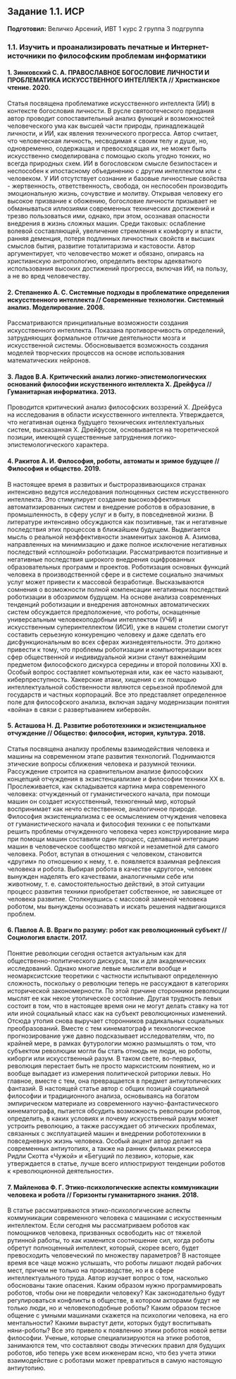Задание 1.1. ИСР
------------
**Подготовил:** Величко Арсений, ИВТ 1 курс 2 группа 3 подгруппа

### 1.1. Изучить и проанализировать печатные и Интернет-источники по философским проблемам информатики

#### 1. Зинковский С. А. ПРАВОСЛАВНОЕ БОГОСЛОВИЕ ЛИЧНОСТИ И ПРОБЛЕМАТИКА ИСКУССТВЕННОГО ИНТЕЛЛЕКТА // Христианское чтение. 2020.
Статья посвящена проблематике искусственного интеллекта (ИИ) в контексте богословия личности. В русле святоотеческого предания автор проводит сопоставительный анализ функций и возможностей человеческого ума как высшей части природы, принадлежащей личности, и ИИ, как явления технического прогресса. Автор считает, что человеческая личность, несводимая к своим телу и душе, но, одновременно, содержащая и превосходящая их, не может быть искусственно смоделирована с помощью сколь угодно тонких, но всегда природных схем. ИИ в богословском смысле безипостасен и неспособен к ипостасному объединению с другим интеллектом или с человеком. У ИИ отсутствует сознание и базовые личностные свойства - жертвенность, ответственность, свобода, он неспособен производить эмоциональную жизнь, сочувствие и молитву. Открывая человеку его высокое призвание к обожению, богословие личности призывает не обманываться иллюзиями современных технических достижений и трезво пользоваться ими, однако, при этом, осознавая опасности внедрения в жизнь сложных машин. Среди таковых: ослабление волевой составляющей, увеличение стремления к комфорту и власти, ранняя деменция, потеря подлинных личностных свойств и высших смыслов бытия, развитие тоталитаризма и кастовости. Автор аргументирует, что человечество может и обязано, опираясь на христианскую антропологию, определить векторы адекватного использования высоких достижений прогресса, включая ИИ, на пользу, а не во вред человечеству.

#### 2. Степаненко А. С. Системные подходы в проблематике определения искусственного интеллекта // Современные технологии. Системный анализ. Моделирование. 2008.
Рассматриваются принципиальные возможности создания искусственного интеллекта. Показана противоречивость определений, затрудняющих формальное отличие деятельности мозга и искусственной системы. Обосновывается возможность создания моделей творческих процессов на основе использования математических нейронов.

#### 3. Ладов В.А. Критический анализ логико-эпистемологических оснований философии искуственного интеллекта Х. Дрейфуса // Гуманитарная информатика. 2013.
Проводится критический анализ философских воззрений Х. Дрейфуса на исследования в области искусственного интеллекта. Утверждается, что негативная оценка будущего технических интеллектуальных систем, высказанная Х. Дрейфусом, основывается на теоретической позиции, имеющей существенные затруднения логико-эпистемологического характера.

#### 4. Ракитов А. И. Философия, роботы, автоматы и зримое будущее // Философия и общество. 2019.
В настоящее время в развитых и быстроразвивающихся странах интенсивно ведутся исследования полноценных систем искусственного интеллекта. Это стимулирует создание высокоэффективных автоматизированных систем и внедрение роботов в образование, в промышленность, в сферу услуг и в быту, в повседневной жизни. В литературе интенсивно обсуждаются как позитивные, так и негативные последствия этих процессов в ближайшем будущем. Выдвигается мысль о реальной неэффективности знаменитых законов А. Азимова, направленных на минимизацию и даже полное исключение негативных последствий «сплошной» роботизации. Рассматриваются позитивные и негативные последствия широкого внедрения оцифрованных образовательных программ и проектов. Роботизация основных функций человека в производственной сфере и в системе социально значимых услуг может привести к массовой безработице. Высказываются сомнения о возможности полной компенсации негативных последствий роботизации в обозримом будущем. На основе анализа современных тенденций роботизации и внедрения автономных автоматических систем обсуждается предположение, что роботы, оснащенные универсальным человекоподобным интеллектом (УЧИ) и искусственным суперинтеллектом (ИСИ), уже в нашем столетии смогут составить серьезную конкуренцию человеку и даже сделать его дисфункциональным во всех сферах жизнедеятельности. Это должно привести к тому, что проблемы роботизации и компьютеризации всех сфер общественной и индивидуальной жизни станут важнейшим предметом философского дискурса середины и второй половины XXI в. Особый вопрос составляет компьютерная или, как ее часто называют, киберпреступность. Хакерские атаки, хищения с их помощью интеллектуальной собственности являются серьезной проблемой для государств и частных корпораций. Все это представляет определенное поле для философского анализа, включая задачу модернизации понятия «война» в связи с развертыванием кибервойн.

#### 5. Асташова Н. Д. Развитие робототехники и экзистенциальное отчуждение // Общество: философия, история, культура. 2018.
Статья посвящена анализу проблемы взаимодействия человека и машины на современном этапе развития технологий. Поднимаются этические вопросы сближения человека и разумной техники. Рассуждение строится на сравнительном анализе философских концепций отчуждения в экзистенциализме и философии техники XX в. Прослеживается, как складывается картина мира современного человека: отчужденный от гуманистического начала, при помощи машин он создает искусственный, техногенный мир, который воспринимает как нечто естественное, аналогичное природе. Философия экзистенциализма с ее осмыслением отчуждения человека от гуманистического начала и философия техники с ее попытками решить проблемы отчужденного человека через конструирование мира при помощи машин составили один процесс, сделавший интеграцию машин в человеческое сообщество мягкой и незаметной для самого человека. Робот, вступая в отношения с человеком, становится «другим» по отношению к нему, т. е. появляется взаимная рефлексия человека и робота. Выбирая робота в качестве «другого», человек вынужден наделять его качествами, аналогичными себе или животному, т. е. самостоятельностью действий, в этой ситуации процесс развития техники приобретает собственное, не зависящее от человека развитие. Столкнувшись с массовой заменой человека роботом, мы вынуждены осознавать и искать решения надвигающихся проблем.

#### 6. Павлов А. В. Враги по разуму: робот как революционный субъект // Социология власти. 2017.
Понятие революции сегодня остается актуальным как для общественно-политического дискурса, так и для академических исследований. Однако многие левые мыслители вообще и неомарксистские теоретики с частности испытывают определенную сложность, поскольку о революции теперь не рассуждают в категориях исторической закономерности. По этой причине сторонники революции мыслят ее как некое утопическое состояние. Другая трудность левых состоит в том, что в настоящее время они не могут делать ставку на тот или иной социальный класс как на субъект революционных изменений. Отсюда утопия снова выручает сторонников радикальных социальных преобразований. Вместе с тем кинематограф и технологическое прогнозирование уже давно подсказывает исследователям, что, по крайней мере, в рамках футурологии можно размышлять о том, что субъектом революции могли бы стать отнюдь не люди, но роботы, киборги или искусственный разум. В таком свете, во-первых, революция перестает быть не просто марксистским понятием, но и вообще выпадает из измерения политической риторики левых. Но главное, вместе с тем, она превращается в предмет антиутопических фантазий. В настоящей статье автор с общих позиций социальной философии и традиционного анализа, основываясь на богатом эмпирическом материале из современного научно-фантастического кинематографа, пытается обсудить возможность революции роботов, определить, в каких условиях и почему искусственный разум может устроить революцию, а также рассуждает об этических проблемах, связанных с эксплуатацией машин и внедрении робототехники в повседневную жизнь человека. Особый акцент автор делает на современных антиутопиях, а также на ранних фильмах режиссера Ридли Скотта «Чужой» и «Бегущий по лезвию», которые, как утверждается в статье, лучше всего иллюстрируют тенденции роботов к «революционной деятельности».

#### 7. Майленова Ф. Г. Этико-психологические аспекты коммуникации человека и робота // Горизонты гуманитарного знания. 2018.
В статье рассматриваются этико-психологические аспекты коммуникации современного человека с машинами с искусственным интеллектом. Если сегодня мы рассматриваем роботов как помощников человека, призванных освободить нас от тяжелой рутинной работы, то как изменится соотношение сил, когда роботы обретут полноценный интеллект, который, скорее всего, будет превосходить человеческий по множеству параметров? В настоящее время все чаще можно услышать, что роботы лишают людей рабочих мест, причем не только на производстве, но и в сфере интеллектуального труда. Автор изучает вопрос о том, насколько обоснованы такие опасения. Каким образом нужно программировать роботов, чтобы они не повредили человеку? Как законодательно будут регулироваться конфликты в обществе, в котором акторами будут не только люди, но и человекоподобные роботы? Каким образом тесное общение с умными машинами скажется на психологии человека, на его ментальности? Какими вырастут дети, которых будут воспитывать няни-роботы? Все это привело к появлению этики роботов новой ветви философии. Ученые, которые специализируются на этике роботов, занимаются тем, что составляют своды этических правил для будущих роботов, ибо теперь уже всем инженерам ясно, что без учета этики взаимодействие с роботами может превратиться в самую настоящую антиутопию.
